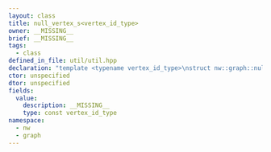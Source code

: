```yaml
---
layout: class
title: null_vertex_s<vertex_id_type>
owner: __MISSING__
brief: __MISSING__
tags:
  - class
defined_in_file: util/util.hpp
declaration: "template <typename vertex_id_type>\nstruct nw::graph::null_vertex_s;"
ctor: unspecified
dtor: unspecified
fields:
  value:
    description: __MISSING__
    type: const vertex_id_type
namespace:
  - nw
  - graph
---
```


